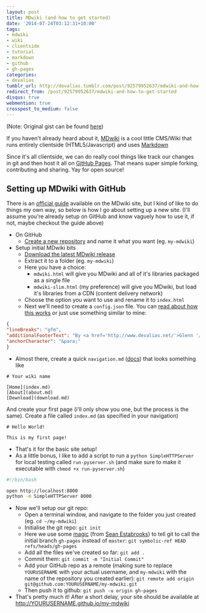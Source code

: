 ```yaml
---
layout: post
title: MDwiki (and how to get started)
date: '2014-07-24T03:12:31+10:00'
tags:
- mdwiki
- wiki
- clientside
- tutorial
- markdown
- github
- gh-pages
categories:
- devalias
tumblr_url: http://devalias.tumblr.com/post/92579952637/mdwiki-and-how-to-get-started
redirect_from: /post/92579952637/mdwiki-and-how-to-get-started
disqus: true
webmention: true
crosspost_to_medium: false
---
```

(Note: Original gist can be found [here](https://gist.github.com/alias1/a8c3c2fd7bf2f50ff666))

If you haven't already heard about it, [MDwiki](https://dynalon.github.io/mdwiki/#!index.md) is a cool little CMS/Wiki that runs entirely clientside (HTML5/Javascript) and uses [Markdown](https://en.wikipedia.org/wiki/Markdown)

Since it's all clientside, we can do really cool things like track our changes in git and then host it all on [GitHub Pages](https://pages.github.com/). That means super simple forking, contributing and sharing. Yay for open source!

## Setting up MDwiki with GitHub

There is an [official guide](https://dynalon.github.io/mdwiki/#!tutorials/github.md) available on the MDwiki site, but I kind of like to do things my own way, so below is how I go about setting up a new site. (I'll assume you're already setup on GitHub and know vaguely how to use it, if not, maybe checkout the guide above)

* On GitHub
  * [Create a new repository](https://github.com/new) and name it what you want (eg. `my-mdwiki`)
* Setup initial MDwiki bits
  * [Download the latest MDwiki release](https://github.com/Dynalon/mdwiki/releases)
  * Extract it to a folder (eg. `my-mdwiki`)
  * Here you have a choice:
    * `mdwiki.html` will give you MDwiki and all of it's libraries packaged as a single file
  	* `mdwiki-slim.html` (my preference) will give you MDwiki, but load it's libraries from a CDN (content delivery network)
  * Choose the option you want to use and rename it to `index.html`
  * Next we'll need to create a `config.json` file. You can [read about how this works](https://dynalon.github.io/mdwiki/#!customizing.md) or just use something similar to mine:

```json
{
"lineBreaks": "gfm",
"additionalFooterText": "By <a href='http://www.devalias.net/'>Glenn '/dev/alias' Grant</a><br />",
"anchorCharacter": "&para;"
}
```

* Almost there, create a quick `navigation.md` ([docs](https://dynalon.github.io/mdwiki/#!quickstart.md)) that looks something like

```
# Your wiki name

[Home](index.md)
[About](about.md)
[Download](download.md)
```

And create your first page (i'll only show you one, but the process is the same). Create a file called `index.md` (as specified in your navigation)

```
# Hello World!

This is my first page!
```

* That's it for the basic site setup!
* As a little bonus, I like to add a script to run a `python SimpleHTTPServer` for local testing called `run-pyserver.sh` (and make sure to make it executable with `chmod +x run-pyserver.sh`)

```bash
#!/bin/bash

open http://localhost:8000
python -m SimpleHTTPServer 8000
```

* Now we'll setup our git repo:
  * Open a terminal window, and navigate to the folder you just created (eg. `cd ~/my-mdwiki`)
  * Initialise the git repo: `git init`
  * Here we use some [magic](http://www.retrologic.com/jargon/M/magic.html) (from [Sean Estabrooks](http://git.661346.n2.nabble.com/how-to-start-with-non-master-branch-tt3284326.html#a3284821)) to tell git to call the initial branch `gh-pages` instead of `master`: `git symbolic-ref HEAD refs/heads/gh-pages`
  * Add all the files we've created so far: `git add .`
  * Commit them: `git commit -m "Initial Commit"`
  * Add your GitHub repo as a remote (making sure to replace `YOURUSERNAME` with your actual username, and `my-mdwiki` with the name of the repository you created earlier): `git remote add origin git@github.com:YOURUSERNAME/my-mdwiki.git`
  * Then push it to github: `git push -u origin gh-pages`
* That's pretty much it! After a short delay, your site should be available at http://YOURUSERNAME.github.io/my-mdwiki
